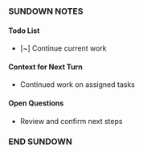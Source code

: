 ### SUNDOWN NOTES ###
<!-- CI: quicktest | Session: 20250925_162805 | Time: 2025-09-25T16:28:05.454240 -->

#### Todo List
- [~] Continue current work

#### Context for Next Turn
- Continued work on assigned tasks

#### Open Questions
- Review and confirm next steps

### END SUNDOWN ###